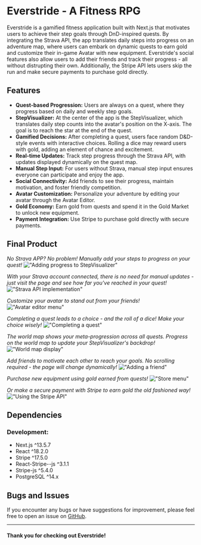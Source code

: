 # Everstride - A Fitness RPG

Everstride is a gamified fitness application built with Next.js that motivates users to achieve their step goals through DnD-inspired quests. By integrating the Strava API, the app translates daily steps into progress on an adventure map, where users can embark on dynamic quests to earn gold and customize their in-game Avatar with new equipment. Everstride's social features also allow users to add their friends and track their progress - all without distrupting their own. Additionally, the Stripe API lets users skip the run and make secure payments to purchase gold directly.

## Features

- **Quest-based Progression:** Users are always on a quest, where they progress based on daily and weekly step goals.
- **StepVisualizer:** At the center of the app is the StepVisualizer, which translates daily step counts into the avatar's position on the X-axis. The goal is to reach the star at the end of the quest.
- **Gamified Decisions:** After completing a quest, users face random D&D-style events with interactive choices. Rolling a dice may reward users with gold, adding an element of chance and excitement.
- **Real-time Updates:** Track step progress through the Strava API, with updates displayed dynamically on the quest map.
- **Manual Step Input:** For users without Strava, manual step input ensures everyone can participate and enjoy the app.
- **Social Connectivity:** Add friends to see their progress, maintain motivation, and foster friendly competition.
- **Avatar Customization:** Personalize your adventure by editing your avatar through the Avatar Editor.
- **Gold Economy:** Earn gold from quests and spend it in the Gold Market to unlock new equipment.
- **Payment Integration:** Use Stripe to purchase gold directly with secure payments.

## Final Product

_No Strava APP? No problem! Manually add your steps to progress on your quest!_
!["Adding progress to StepVisualizer"](https://raw.githubusercontent.com/kylemcparland/everstride/refs/heads/main/media/1E-add-progress.gif "Adding progress to StepVisualizer")

_With your Strava account connected, there is no need for manual updates - just visit the page and see how far you've reached in your quest!_
!["Strava API implementation"](https://raw.githubusercontent.com/kylemcparland/everstride/refs/heads/main/media/8E-strava.png "Strava API implementation")

_Customize your avatar to stand out from your friends!_
!["Avatar editor menu"](https://raw.githubusercontent.com/kylemcparland/everstride/refs/heads/main/media/2E-avatar.png "Avatar editor menu")

_Completing a quest leads to a choice - and the roll of a dice! Make your choice wisely!_
!["Completing a quest"](https://raw.githubusercontent.com/kylemcparland/everstride/refs/heads/main/media/3E-complete-quest.gif "Completing a quest")

_The world map shows your meta-progression across all quests. Progress on the world map to update your StepVisualizer's backdrop!_
!["World map display"](https://raw.githubusercontent.com/kylemcparland/everstride/refs/heads/main/media/4E-map.png "World map display")

_Add friends to motivate each other to reach your goals. No scrolling required - the page will change dynamically!_
!["Adding a friend"](https://raw.githubusercontent.com/kylemcparland/everstride/refs/heads/main/media/5E-add-friend.gif "Adding a friend")

_Purchase new equipment using gold earned from quests!_
!["Store menu"](https://raw.githubusercontent.com/kylemcparland/everstride/refs/heads/main/media/6E-store.png "Store menu")

_Or make a secure payment with Stripe to earn gold the old fashioned way!_
!["Using the Stripe API"](https://raw.githubusercontent.com/kylemcparland/everstride/refs/heads/main/media/7E-stripe.png "Using the Stripe API")

## Dependencies

### Development:

- Next.js ^13.5.7
- React ^18.2.0
- Stripe ^17.5.0
- React-Stripe--js ^3.1.1
- Stripe-js ^5.4.0
- PostgreSQL ^14.x

## Bugs and Issues

If you encounter any bugs or have suggestions for improvement, please feel free to open an issue on [GitHub](https://github.com/kylemcparland/everstride/issues).

---

#### Thank you for checking out Everstride!
